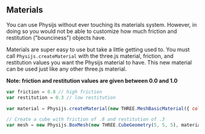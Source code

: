 ## Materials

You can use Physijs without ever touching its materials system. However, in doing so you would not be able to customize how much friction and restitution ("bounciness") objects have.

Materials are super easy to use but take a little getting used to. You must call `Physijs.createMaterial` with the three.js material, friction, and restitution values you want the Physijs material to have. This new material can be used just like any other three.js material.

**Note: friction and restitution values are given between 0.0 and 1.0**

```javascript
var friction = 0.8 // high friction
var restitution = 0.3 // low restitution

var material = Physijs.createMaterial(new THREE.MeshBasicMaterial({ color: 0x888888 }), friction, restitution)

// Create a cube with friction of .8 and restitution of .3
var mesh = new Physijs.BoxMesh(new THREE.CubeGeometry(5, 5, 5), material)
```
